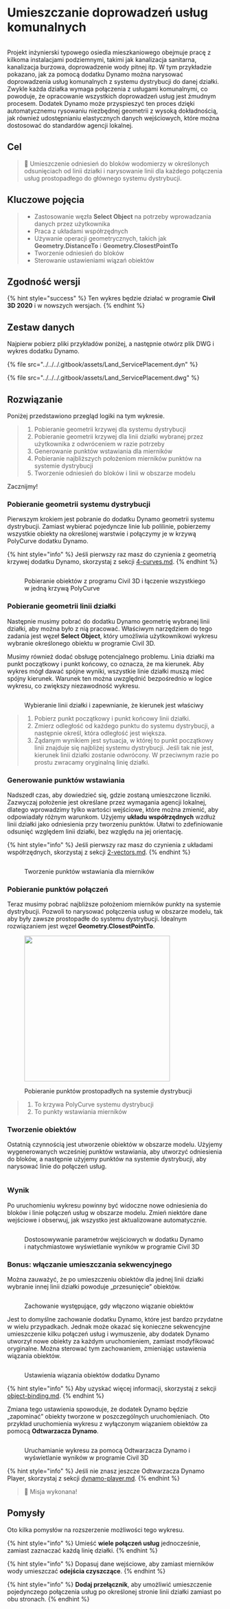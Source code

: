 # Umieszczanie doprowadzeń usług komunalnych

<figure><img src="../../../.gitbook/assets/Land_ServicePlacement_Dynamo (1).gif" alt=""><figcaption></figcaption></figure>

Projekt inżynierski typowego osiedla mieszkaniowego obejmuje pracę z kilkoma instalacjami podziemnymi, takimi jak kanalizacja sanitarna, kanalizacja burzowa, doprowadzenie wody pitnej itp. W tym przykładzie pokazano, jak za pomocą dodatku Dynamo można narysować doprowadzenia usług komunalnych z systemu dystrybucji do danej działki. Zwykle każda działka wymaga połączenia z usługami komunalnymi, co powoduje, że opracowanie wszystkich doprowadzeń usług jest żmudnym procesem. Dodatek Dynamo może przyspieszyć ten proces dzięki automatycznemu rysowaniu niezbędnej geometrii z wysoką dokładnością, jak również udostępnianiu elastycznych danych wejściowych, które można dostosować do standardów agencji lokalnej.

## Cel

> :dart: Umieszczenie odniesień do bloków wodomierzy w określonych odsunięciach od linii działki i narysowanie linii dla każdego połączenia usług prostopadłego do głównego systemu dystrybucji.

## Kluczowe pojęcia

> * Zastosowanie węzła **Select Object** na potrzeby wprowadzania danych przez użytkownika
> * Praca z układami współrzędnych
> * Używanie operacji geometrycznych, takich jak **Geometry.DistanceTo** i **Geometry.ClosestPointTo**
> * Tworzenie odniesień do bloków
> * Sterowanie ustawieniami wiązań obiektów

## Zgodność wersji

{% hint style="success" %} Ten wykres będzie działać w programie **Civil 3D 2020** i w nowszych wersjach. 
{% endhint %} 

## Zestaw danych

Najpierw pobierz pliki przykładów poniżej, a następnie otwórz plik DWG i wykres dodatku Dynamo.

{% file src="../../../.gitbook/assets/Land_ServicePlacement.dyn" %}

{% file src="../../../.gitbook/assets/Land_ServicePlacement.dwg" %}

## Rozwiązanie

Poniżej przedstawiono przegląd logiki na tym wykresie.

> 1. Pobieranie geometrii krzywej dla systemu dystrybucji
> 2. Pobieranie geometrii krzywej dla linii działki wybranej przez użytkownika z odwróceniem w razie potrzeby
> 3. Generowanie punktów wstawiania dla mierników
> 4. Pobieranie najbliższych położeniom mierników punktów na systemie dystrybucji
> 5. Tworzenie odniesień do bloków i linii w obszarze modelu

Zacznijmy!

### Pobieranie geometrii systemu dystrybucji

Pierwszym krokiem jest pobranie do dodatku Dynamo geometrii systemu dystrybucji. Zamiast wybierać pojedyncze linie lub polilinie, pobierzemy wszystkie obiekty na określonej warstwie i połączymy je w krzywą PolyCurve dodatku Dynamo.

{% hint style="info" %}
 Jeśli pierwszy raz masz do czynienia z geometrią krzywej dodatku Dynamo, skorzystaj z sekcji [4-curves.md](../../../5\_essential\_nodes\_and\_concepts/5-2\_geometry-for-computational-design/4-curves.md "mention"). 
{% endhint %} 

<figure><img src="../../../.gitbook/assets/Land_ServicePlacement_DistributionMain (1).png" alt=""><figcaption><p>Pobieranie obiektów z programu Civil 3D i łączenie wszystkiego w jedną krzywą PolyCurve</p></figcaption></figure>

### Pobieranie geometrii linii działki

Następnie musimy pobrać do dodatku Dynamo geometrię wybranej linii działki, aby można było z nią pracować. Właściwym narzędziem do tego zadania jest węzeł **Select Object**, który umożliwia użytkownikowi wykresu wybranie określonego obiektu w programie Civil 3D.

Musimy również dodać obsługę potencjalnego problemu. Linia działki ma punkt początkowy i punkt końcowy, co oznacza, że ma kierunek. Aby wykres mógł dawać spójne wyniki, wszystkie linie działki muszą mieć spójny kierunek. Warunek ten można uwzględnić bezpośrednio w logice wykresu, co zwiększy niezawodność wykresu. 

<figure><img src="../../../.gitbook/assets/Land_ServicePlacement_Selection (2).png" alt=""><figcaption><p>Wybieranie linii działki i zapewnianie, że kierunek jest właściwy</p></figcaption></figure>

> 1. Pobierz punkt początkowy i punkt końcowy linii działki.
> 2. Zmierz odległość od każdego punktu do systemu dystrybucji, a następnie określ, która odległość jest większa.
> 3. Żądanym wynikiem jest sytuacja, w której to punkt początkowy linii znajduje się najbliżej systemu dystrybucji. Jeśli tak nie jest, kierunek linii działki zostanie odwrócony. W przeciwnym razie po prostu zwracamy oryginalną linię działki.

### Generowanie punktów wstawiania

Nadszedł czas, aby dowiedzieć się, gdzie zostaną umieszczone liczniki. Zazwyczaj położenie jest określane przez wymagania agencji lokalnej, dlatego wprowadzimy tylko wartości wejściowe, które można zmienić, aby odpowiadały różnym warunkom. Użyjemy **układu współrzędnych** wzdłuż linii działki jako odniesienia przy tworzeniu punktów. Ułatwi to zdefiniowanie odsunięć względem linii działki, bez względu na jej orientację.

{% hint style="info" %}
 Jeśli pierwszy raz masz do czynienia z układami współrzędnych, skorzystaj z sekcji [2-vectors.md](../../../5\_essential\_nodes\_and\_concepts/5-2\_geometry-for-computational-design/2-vectors.md "mention"). 
{% endhint %} 

<figure><img src="../../../.gitbook/assets/Land_ServicePlacement_InsertionPoints.png" alt=""><figcaption><p>Tworzenie punktów wstawiania dla mierników</p></figcaption></figure>

### Pobieranie punktów połączeń

Teraz musimy pobrać najbliższe położeniom mierników punkty na systemie dystrybucji. Pozwoli to narysować połączenia usług w obszarze modelu, tak aby były zawsze prostopadłe do systemu dystrybucji. Idealnym rozwiązaniem jest węzeł **Geometry.ClosestPointTo**.

<figure><img src="../../../.gitbook/assets/Land_ServicePlacement_GetPerpendicularPoints (1).png" alt="" width="339"><figcaption><p>Pobieranie punktów prostopadłych na systemie dystrybucji</p></figcaption></figure>

> 1. To krzywa PolyCurve systemu dystrybucji
> 2. To punkty wstawiania mierników

### Tworzenie obiektów

Ostatnią czynnością jest utworzenie obiektów w obszarze modelu. Użyjemy wygenerowanych wcześniej punktów wstawiania, aby utworzyć odniesienia do bloków, a następnie użyjemy punktów na systemie dystrybucji, aby narysować linie do połączeń usług.

<figure><img src="../../../.gitbook/assets/Land_ServicePlacement_CreateObjects.png" alt=""><figcaption></figcaption></figure>

### Wynik

Po uruchomieniu wykresu powinny być widoczne nowe odniesienia do bloków i linie połączeń usług w obszarze modelu. Zmień niektóre dane wejściowe i obserwuj, jak wszystko jest aktualizowane automatycznie.

<figure><img src="../../../.gitbook/assets/Land_ServicePlacement_Dynamo (1).gif" alt=""><figcaption><p>Dostosowywanie parametrów wejściowych w dodatku Dynamo i natychmiastowe wyświetlanie wyników w programie Civil 3D</p></figcaption></figure>

### Bonus: włączanie umieszczania sekwencyjnego

Można zauważyć, że po umieszczeniu obiektów dla jednej linii działki wybranie innej linii działki powoduje „przesunięcie” obiektów.

<figure><img src="../../../.gitbook/assets/Land_ServicePlacement_Binding.gif" alt=""><figcaption><p>Zachowanie występujące, gdy włączono wiązanie obiektów</p></figcaption></figure>

Jest to domyślne zachowanie dodatku Dynamo, które jest bardzo przydatne w wielu przypadkach. Jednak może okazać się konieczne sekwencyjne umieszczenie kilku połączeń usług i wymuszenie, aby dodatek Dynamo utworzył nowe obiekty za każdym uruchomieniem, zamiast modyfikować oryginalne. Można sterować tym zachowaniem, zmieniając ustawienia wiązania obiektów.

<figure><img src="../../../.gitbook/assets/Land_ServicePlacement_BindingSettings.png" alt=""><figcaption><p>Ustawienia wiązania obiektów dodatku Dynamo</p></figcaption></figure>

{% hint style="info" %}
 Aby uzyskać więcej informacji, skorzystaj z sekcji [object-binding.md](../../advanced-topics/object-binding.md "mention"). 
{% endhint %} 

Zmiana tego ustawienia spowoduje, że dodatek Dynamo będzie „zapominać” obiekty tworzone w poszczególnych uruchomieniach. Oto przykład uruchomienia wykresu z wyłączonym wiązaniem obiektów za pomocą **Odtwarzacza Dynamo**.

<figure><img src="../../../.gitbook/assets/Land_ServicePlacement_Player (2).gif" alt=""><figcaption><p>Uruchamianie wykresu za pomocą Odtwarzacza Dynamo i wyświetlanie wyników w programie Civil 3D</p></figcaption></figure>

{% hint style="info" %}
 Jeśli nie znasz jeszcze Odtwarzacza Dynamo Player, skorzystaj z sekcji [dynamo-player.md](../../dynamo-player.md "mention"). 
{% endhint %} 

> :tada: Misja wykonana!

## Pomysły

Oto kilka pomysłów na rozszerzenie możliwości tego wykresu.

{% hint style="info" %}
 Umieść **wiele połączeń usług** jednocześnie, zamiast zaznaczać każdą linię działki. 
{% endhint %} 

{% hint style="info" %}
 Dopasuj dane wejściowe, aby zamiast mierników wody umieszczać **odejścia czyszczące**. 
{% endhint %} 

{% hint style="info" %}
 **Dodaj przełącznik**, aby umożliwić umieszczenie pojedynczego połączenia usług po określonej stronie linii działki zamiast po obu stronach. 
{% endhint %} 
